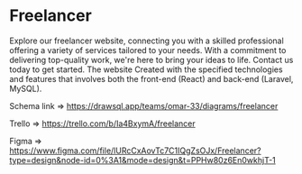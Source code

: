 # Freelancer

Explore our freelancer website, connecting you with a skilled professional offering a variety of services tailored to your needs. With a commitment to delivering top-quality work, we're here to bring your ideas to life. Contact us today to get started.
The website Created with the specified technologies and features that involves both the front-end (React) and back-end (Laravel, MySQL). 

Schema link => https://drawsql.app/teams/omar-33/diagrams/freelancer

Trello => https://trello.com/b/Ia4BxymA/freelancer

Figma => https://www.figma.com/file/lURcCxAovTc7C1IQgZsOJx/Freelancer?type=design&node-id=0%3A1&mode=design&t=PPHw80z6En0wkhjT-1
